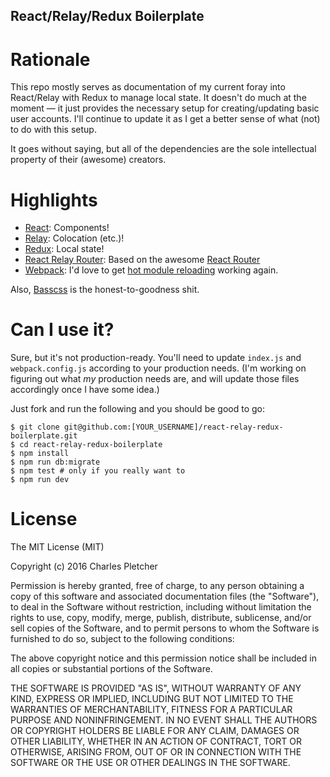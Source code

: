 React/Relay/Redux Boilerplate
---

# Rationale

This repo mostly serves as documentation of my current foray into React/Relay with Redux to manage local state. It doesn't do much at the moment — it just provides the necessary setup for creating/updating basic user accounts. I'll continue to update it as I get a better sense of what (not) to do with this setup.

It goes without saying, but all of the dependencies are the sole intellectual property of their (awesome) creators.

# Highlights

- [React](https://github.com/facebook/react): Components!
- [Relay](https://github.com/facebook/relay): Colocation (etc.)!
- [Redux](https://github.com/rackt/redux): Local state!
- [React Relay Router](https://github.com/relay-tools/react-router-relay): Based on the awesome [React Router](https://github.com/rackt/react-router)
- [Webpack](https://github.com/webpack/webpack): I'd love to get [hot module reloading](https://github.com/gaearon/react-transform-hmr) working again.

Also, [Basscss](http://www.basscss.com/) is the honest-to-goodness shit.

# Can I use it?

Sure, but it's not production-ready. You'll need to update `index.js` and `webpack.config.js` according to your production needs. (I'm working on figuring out what _my_ production needs are, and will update those files accordingly once I have some idea.)

Just fork and run the following and you should be good to go:

```
$ git clone git@github.com:[YOUR_USERNAME]/react-relay-redux-boilerplate.git
$ cd react-relay-redux-boilerplate
$ npm install
$ npm run db:migrate
$ npm test # only if you really want to
$ npm run dev
```

# License

The MIT License (MIT)

Copyright (c) 2016 Charles Pletcher

Permission is hereby granted, free of charge, to any person obtaining a copy of this software and associated documentation files (the "Software"), to deal in the Software without restriction, including without limitation the rights to use, copy, modify, merge, publish, distribute, sublicense, and/or sell copies of the Software, and to permit persons to whom the Software is furnished to do so, subject to the following conditions:

The above copyright notice and this permission notice shall be included in all copies or substantial portions of the Software.

THE SOFTWARE IS PROVIDED "AS IS", WITHOUT WARRANTY OF ANY KIND, EXPRESS OR IMPLIED, INCLUDING BUT NOT LIMITED TO THE WARRANTIES OF MERCHANTABILITY, FITNESS FOR A PARTICULAR PURPOSE AND NONINFRINGEMENT. IN NO EVENT SHALL THE AUTHORS OR COPYRIGHT HOLDERS BE LIABLE FOR ANY CLAIM, DAMAGES OR OTHER LIABILITY, WHETHER IN AN ACTION OF CONTRACT, TORT OR OTHERWISE, ARISING FROM, OUT OF OR IN CONNECTION WITH THE SOFTWARE OR THE USE OR OTHER DEALINGS IN THE SOFTWARE.
